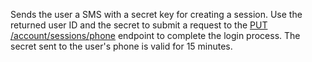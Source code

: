 Sends the user a SMS with a secret key for creating a session. Use the returned user ID and the secret to submit a request to the [PUT /account/sessions/phone](/docs/client/account#accountUpdatePhoneSession) endpoint to complete the login process. The secret sent to the user's phone is valid for 15 minutes.